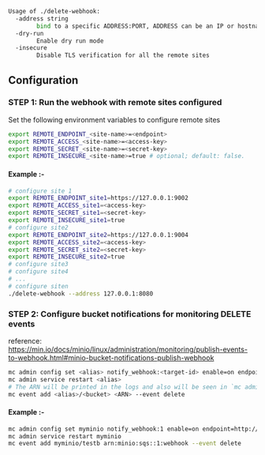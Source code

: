 ```sh
Usage of ./delete-webhook:
  -address string
    	bind to a specific ADDRESS:PORT, ADDRESS can be an IP or hostname (default ":8080")
  -dry-run
    	Enable dry run mode
  -insecure
    	Disable TLS verification for all the remote sites
```

## Configuration

### STEP 1: Run the webhook with remote sites configured

Set the following environment variables to configure remote sites

```sh
export REMOTE_ENDPOINT_<site-name>=<endpoint>
export REMOTE_ACCESS_<site-name>=<access-key>
export REMOTE_SECRET_<site-name>=<secret-key>
export REMOTE_INSECURE_<site-name>=true # optional; default: false.
```

#### Example :-

```sh
# configure site 1
export REMOTE_ENDPOINT_site1=https://127.0.0.1:9002
export REMOTE_ACCESS_site1=<access-key>
export REMOTE_SECRET_site1=<secret-key>
export REMOTE_INSECURE_site1=true
# configure site2
export REMOTE_ENDPOINT_site2=https://127.0.0.1:9004
export REMOTE_ACCESS_site2=<access-key>
export REMOTE_SECRET_site2=<secret-key>
export REMOTE_INSECURE_site2=true
# configure site3
# configure site4
# ...
# configure siten
./delete-webhook --address 127.0.0.1:8080
```

### STEP 2: Configure bucket notifications for monitoring DELETE events

reference: https://min.io/docs/minio/linux/administration/monitoring/publish-events-to-webhook.html#minio-bucket-notifications-publish-webhook

```sh
mc admin config set <alias> notify_webhook:<target-id> enable=on endpoint=<webhook-endpoint>
mc admin service restart <alias>
# The ARN will be printed in the logs and also will be seen in `mc admin info <alias> --json | jq .info.sqsARN`
mc event add <alias>/<bucket> <ARN> --event delete
```

#### Example :-

```sh
mc admin config set myminio notify_webhook:1 enable=on endpoint=http://127.0.0.1:8080/
mc admin service restart myminio
mc event add myminio/testb arn:minio:sqs::1:webhook --event delete
```

